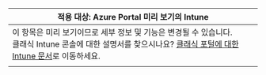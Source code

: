 |적용 대상: Azure Portal 미리 보기의 Intune |
|--|
|이 항목은 미리 보기이므로 세부 정보 및 기능은 변경될 수 있습니다.<br>클래식 Intune 콘솔에 대한 설명서를 찾으시나요? [클래식 포털에 대한 Intune 문서](https://docs.microsoft.com/intune/)로 이동하세요.|
| |


<!--HONumber=Feb17_HO1-->


